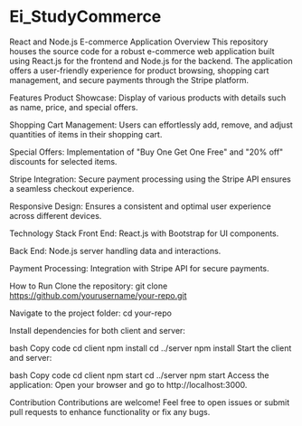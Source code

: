 # Ei_StudyCommerce
React and Node.js E-commerce Application
Overview
This repository houses the source code for a robust e-commerce web application built using React.js for the frontend and Node.js for the backend. The application offers a user-friendly experience for product browsing, shopping cart management, and secure payments through the Stripe platform.

Features
Product Showcase: Display of various products with details such as name, price, and special offers.

Shopping Cart Management: Users can effortlessly add, remove, and adjust quantities of items in their shopping cart.

Special Offers: Implementation of "Buy One Get One Free" and "20% off" discounts for selected items.

Stripe Integration: Secure payment processing using the Stripe API ensures a seamless checkout experience.

Responsive Design: Ensures a consistent and optimal user experience across different devices.

Technology Stack
Front End: React.js with Bootstrap for UI components.

Back End: Node.js server handling data and interactions.

Payment Processing: Integration with Stripe API for secure payments.

How to Run
Clone the repository: git clone https://github.com/yourusername/your-repo.git

Navigate to the project folder: cd your-repo

Install dependencies for both client and server:

bash
Copy code
cd client
npm install
cd ../server
npm install
Start the client and server:

bash
Copy code
cd client
npm start
cd ../server
npm start
Access the application: Open your browser and go to http://localhost:3000.

Contribution
Contributions are welcome! Feel free to open issues or submit pull requests to enhance functionality or fix any bugs.


